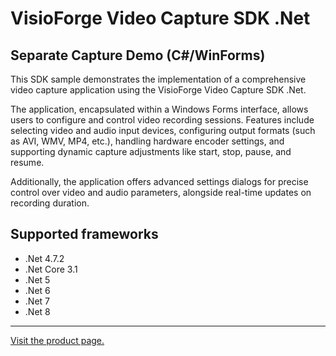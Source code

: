 ﻿# VisioForge Video Capture SDK .Net

## Separate Capture Demo (C#/WinForms)

This SDK sample demonstrates the implementation of a comprehensive video capture application using the VisioForge Video Capture SDK .Net.

The application, encapsulated within a Windows Forms interface, allows users to configure and control video recording sessions. Features include selecting video and audio input devices, configuring output formats (such as AVI, WMV, MP4, etc.), handling hardware encoder settings, and supporting dynamic capture adjustments like start, stop, pause, and resume.

Additionally, the application offers advanced settings dialogs for precise control over video and audio parameters, alongside real-time updates on recording duration.

## Supported frameworks

* .Net 4.7.2
* .Net Core 3.1
* .Net 5
* .Net 6
* .Net 7
* .Net 8

---

[Visit the product page.](https://www.visioforge.com/video-capture-sdk-net)
